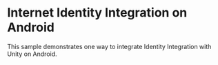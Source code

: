 # Internet Identity Integration on Android
This sample demonstrates one way to integrate Identity Integration with Unity on Android.
